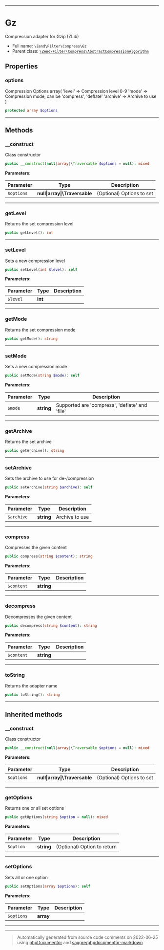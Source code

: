 ***

# Gz

Compression adapter for Gzip (ZLib)



* Full name: `\Zend\Filter\Compress\Gz`
* Parent class: [`\Zend\Filter\Compress\AbstractCompressionAlgorithm`](./AbstractCompressionAlgorithm.md)



## Properties


### options

Compression Options
array(
    'level'    => Compression level 0-9
    'mode'     => Compression mode, can be 'compress', 'deflate'
    'archive'  => Archive to use
)

```php
protected array $options
```






***

## Methods


### __construct

Class constructor

```php
public __construct(null|array|\Traversable $options = null): mixed
```








**Parameters:**

| Parameter | Type | Description |
|-----------|------|-------------|
| `$options` | **null&#124;array&#124;\Traversable** | (Optional) Options to set |




***

### getLevel

Returns the set compression level

```php
public getLevel(): int
```











***

### setLevel

Sets a new compression level

```php
public setLevel(int $level): self
```








**Parameters:**

| Parameter | Type | Description |
|-----------|------|-------------|
| `$level` | **int** |  |




***

### getMode

Returns the set compression mode

```php
public getMode(): string
```











***

### setMode

Sets a new compression mode

```php
public setMode(string $mode): self
```








**Parameters:**

| Parameter | Type | Description |
|-----------|------|-------------|
| `$mode` | **string** | Supported are &#039;compress&#039;, &#039;deflate&#039; and &#039;file&#039; |




***

### getArchive

Returns the set archive

```php
public getArchive(): string
```











***

### setArchive

Sets the archive to use for de-/compression

```php
public setArchive(string $archive): self
```








**Parameters:**

| Parameter | Type | Description |
|-----------|------|-------------|
| `$archive` | **string** | Archive to use |




***

### compress

Compresses the given content

```php
public compress(string $content): string
```








**Parameters:**

| Parameter | Type | Description |
|-----------|------|-------------|
| `$content` | **string** |  |




***

### decompress

Decompresses the given content

```php
public decompress(string $content): string
```








**Parameters:**

| Parameter | Type | Description |
|-----------|------|-------------|
| `$content` | **string** |  |




***

### toString

Returns the adapter name

```php
public toString(): string
```











***


## Inherited methods


### __construct

Class constructor

```php
public __construct(null|array|\Traversable $options = null): mixed
```








**Parameters:**

| Parameter | Type | Description |
|-----------|------|-------------|
| `$options` | **null&#124;array&#124;\Traversable** | (Optional) Options to set |




***

### getOptions

Returns one or all set options

```php
public getOptions(string $option = null): mixed
```








**Parameters:**

| Parameter | Type | Description |
|-----------|------|-------------|
| `$option` | **string** | (Optional) Option to return |




***

### setOptions

Sets all or one option

```php
public setOptions(array $options): self
```








**Parameters:**

| Parameter | Type | Description |
|-----------|------|-------------|
| `$options` | **array** |  |




***


***
> Automatically generated from source code comments on 2022-06-25 using [phpDocumentor](http://www.phpdoc.org/) and [saggre/phpdocumentor-markdown](https://github.com/Saggre/phpDocumentor-markdown)
